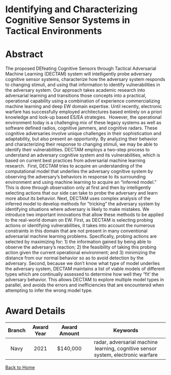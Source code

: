 
Identifying and Characterizing Cognitive Sensor Systems in Tactical Environments
================================================================================

# Abstract


The proposed DEfeating Cognitive Sensors through Tactical Adversarial Machine Learning (DECTAM) system will intelligently probe adversary cognitive sensor systems, characterize how the adversary system responds to changing stimuli, and using that information to identify vulnerabilities in the adversary system. Our approach takes academic research into adversarial learning and transitions those concepts into a practical, operational capability using a combination of experience commercializing machine learning and deep EW domain expertise. Until recently, electronic warfare has successfully employed architectures based entirely on a priori knowledge and look-up based ES/EA strategies.  However, the operational environment today is a challenging mix of these legacy systems as well as software defined radios, cognitive jammers, and cognitive radars. These cognitive adversaries involve unique challenges in their sophistication and adaptability, but also present an opportunity. By analyzing their behavior and characterizing their response to changing stimuli, we may be able to identify their vulnerabilities. DECTAM employs a two-step process to understand an adversary cognitive system and its vulnerabilities, which is based on current best practices from adversarial machine learning research.  First, DECTAM tries to acquire an understanding of the computational model that underlies the adversary cognitive system by observing the adversary’s behaviors in response to its surrounding environment and using machine learning to acquire an “inferred model.” This is done through observation only at first and then by intelligently selecting actions that our side can take to probe the adversary and learn more about its behavior. Next, DECTAM uses complex analysis of the inferred model to develop methods for “tricking” the adversary system by identifying situations where adversary is likely to make mistakes. We introduce two important innovations that allow these methods to be applied to the real-world domain on EW. First, as DECTAM is selecting probing actions or identifying vulnerabilities, it takes into account the numerous constraints in this domain that are not present in many conventional adversarial machine learning problems. Specifically, probing actions are selected by maximizing for: 1) the information gained by being able to observe the adversary’s reaction; 2) the feasibility of taking this probing action given the current operational environment; and 3) minimizing the distance from our normal behavior so as to avoid detection by the adversary. Second, because we don’t know what type of model underlies the adversary system, DECTAM maintains a list of viable models of different types which are continually assessed to determine how well they “fit’ the adversary behavior. This allows DECTAM to explore multiple model types in parallel, and avoids the errors and inefficiencies that are encountered when attempting to infer the wrong model type.  

# Award Details

|Branch|Award Year|Award Amount|Keywords|
| :---: | :---: | :---: | :---: |
|Navy|2021|$140,000|radar, adversarial machine learning, cognitive sensor system, electronic warfare|
  
  


[Back to Home](https://github.com/chrischow/dod_sbir_awards#2194)